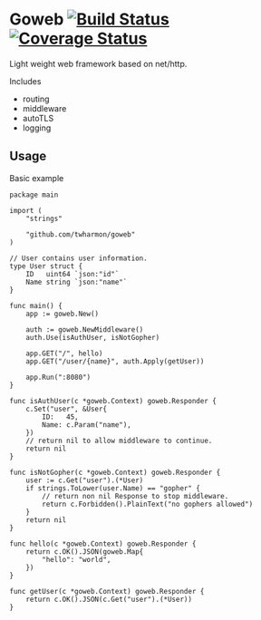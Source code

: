 # Goweb [![Build Status](https://travis-ci.com/twharmon/goweb.svg?branch=master)](https://travis-ci.com/twharmon/goweb) [![Coverage Status](https://coveralls.io/repos/github/twharmon/goweb/badge.svg?branch=master)](https://coveralls.io/github/twharmon/goweb?branch=master)
Light weight web framework based on net/http.

Includes
- routing
- middleware
- autoTLS
- logging

## Usage
Basic example
```
package main

import (
	"strings"

	"github.com/twharmon/goweb"
)

// User contains user information.
type User struct {
	ID   uint64 `json:"id"`
	Name string `json:"name"`
}

func main() {
	app := goweb.New()

	auth := goweb.NewMiddleware()
	auth.Use(isAuthUser, isNotGopher)

	app.GET("/", hello)
	app.GET("/user/{name}", auth.Apply(getUser))

	app.Run(":8080")
}

func isAuthUser(c *goweb.Context) goweb.Responder {
	c.Set("user", &User{
		ID:   45,
		Name: c.Param("name"),
	})
	// return nil to allow middleware to continue.
	return nil
}

func isNotGopher(c *goweb.Context) goweb.Responder {
	user := c.Get("user").(*User)
	if strings.ToLower(user.Name) == "gopher" {
		// return non nil Response to stop middleware.
		return c.Forbidden().PlainText("no gophers allowed")
	}
	return nil
}

func hello(c *goweb.Context) goweb.Responder {
	return c.OK().JSON(goweb.Map{
		"hello": "world",
	})
}

func getUser(c *goweb.Context) goweb.Responder {
	return c.OK().JSON(c.Get("user").(*User))
}
```


